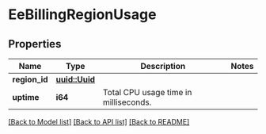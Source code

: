 # EeBillingRegionUsage

## Properties

Name | Type | Description | Notes
------------ | ------------- | ------------- | -------------
**region_id** | [**uuid::Uuid**](uuid::Uuid.md) |  | 
**uptime** | **i64** | Total CPU usage time in milliseconds. | 

[[Back to Model list]](../README.md#documentation-for-models) [[Back to API list]](../README.md#documentation-for-api-endpoints) [[Back to README]](../README.md)


